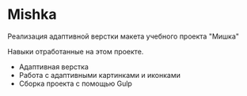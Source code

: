 # Mishka

Реализация адаптивной верстки макета учебного проекта "Мишка"

Навыки отработанные на этом проекте.

- Адаптивная верстка
- Работа с адаптивными картинками и иконками
- Сборка проекта с помощью Gulp
